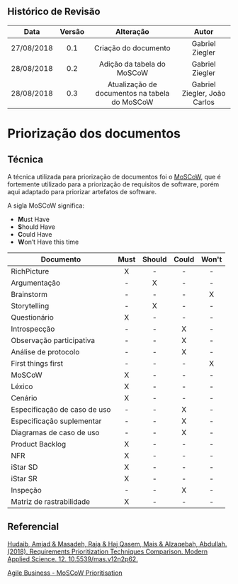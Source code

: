 ## Histórico de Revisão

|Data|Versão|Alteração|Autor|
|:--:|:----:|:-------:|:---:|
|27/08/2018|0.1|Criação do documento|Gabriel Ziegler|
|28/08/2018|0.2|Adição da tabela do MoSCoW|Gabriel Ziegler|
|28/08/2018|0.3|Atualização de documentos na tabela do MoSCoW|Gabriel Ziegler, João Carlos|

# Priorização dos documentos

## Técnica

A técnica utilizada para priorização de documentos foi o [MoSCoW](https://www.agilebusiness.org/content/moscow-prioritisation-0), que é fortemente utilizado para a priorização de requisitos de software, porém aqui adaptado para priorizar artefatos de software.

A sigla MoSCoW significa:

* **M**ust Have
* **S**hould Have
* **C**ould Have
* **W**on’t Have this time

|Documento|Must|Should|Could|Won't|
|---------|:----:|:------:|:-----:|:-----:|
|RichPicture| X | - | - | - |
|Argumentação| - | X | - | - |
|Brainstorm| - | - | - | X |
|Storytelling| - | X | - | - |
|Questionário| X | - | - | - |
|Introspecção| - | - | X| - |
|Observação participativa| - | - | X | - |
|Análise de protocolo| - | - | X | - |
|First things first| - | - | - | X |
|MoSCoW| X | - | - | - |
|Léxico| X | - | - | - |
|Cenário| X | - | - | - |
|Especificação de caso de uso| - | - | X | - |
|Especificação suplementar| - | - | X | - |
|Diagramas de caso de uso| - | - | X | - |
|Product Backlog| X | - | - | - |
|NFR| X | - | - | - |
|iStar SD| X | - | - | - |
|iStar SR| X | - | - | - |
|Inspeção| - | - | X | - |
|Matriz de rastrabilidade| X | - | - | - |

## Referencial

[Hudaib, Amjad & Masadeh, Raja & Haj Qasem, Mais & Alzaqebah, Abdullah. (2018). Requirements Prioritization Techniques Comparison. Modern Applied Science. 12. 10.5539/mas.v12n2p62. ](https://www.researchgate.net/publication/322487895_Requirements_Prioritization_Techniques_Comparison)

[Agile Business - MoSCoW Prioritisation](https://www.agilebusiness.org/content/moscow-prioritisation-0)
